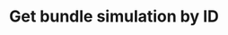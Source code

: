 ---
title: Get bundle simulation by ID
excerpt: ''
api:
  file: sentio-api.json
  operationId: GetSimulationBundleInProject
deprecated: false
hidden: false
metadata:
  title: ''
  description: ''
  robots: index
next:
  description: ''
---